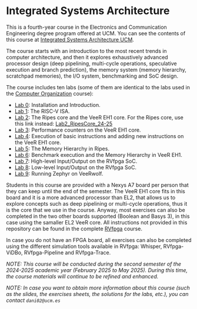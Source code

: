# Integrated Systems Architecture

This is a fourth-year course in the Electronics and Communication Engineering degree program offered at UCM. You can see the contents of this course at [Integrated Systems Architecture UCM](https://fisicas.ucm.es/data/cont/docs/18-2021-09-01-2021-22%20Gu%C3%ADa%20Docente%20GIEC%20v1.1-157-16091.pdf). 

The course starts with an introduction to the most recent trends in computer architecture, and then it explores exhaustively advanced processor design (deep pipelining, multi-cycle operations, speculative execution and branch prediction), the memory system (memory hierarchy, scratchpad memories), the I/O system, benchmarking and SoC design.

The course includes ten labs (some of them are identical to the labs used in the [Computer Organization](https://github.com/artecs-group/RVfpga-sim-addons/tree/main/Computer_Organization) course):

+ [Lab 0](https://github.com/artecs-group/RVfpga-sim-addons/tree/main/Computer_Organization/Lab0): Installation and Introduction.
+ [Lab 1](https://github.com/artecs-group/RVfpga-sim-addons/tree/main/Computer_Organization/Lab1): The RISC-V ISA.
+ [Lab 2](https://github.com/artecs-group/RVfpga-sim-addons/tree/main/Computer_Organization/Lab2): The Ripes core and the VeeR EH1 core. For the Ripes core, use this link instead: [Lab2_RipesCore_24-25](https://github.com/artecs-group/RVfpga-sim-addons/tree/main/Integrated_Systems_Architecture/OLD_Lab2)
+ [Lab 3](https://github.com/artecs-group/RVfpga-sim-addons/tree/main/Integrated_Systems_Architecture/Lab3): Performance counters on the VeeR EH1 core.
+ [Lab 4](https://github.com/artecs-group/RVfpga-sim-addons/tree/main/Integrated_Systems_Architecture/Lab4): Execution of basic instructions and adding new instructions on the VeeR EH1 core.
+ [Lab 5](https://github.com/artecs-group/RVfpga-sim-addons/tree/main/Computer_Organization/Lab3): The Memory Hierarchy in Ripes.
+ [Lab 6](https://github.com/artecs-group/RVfpga-sim-addons/tree/main/Integrated_Systems_Architecture/Lab6): Benchmark execution and the Memory Hierarchy in VeeR EH1.
+ [Lab 7](https://github.com/artecs-group/RVfpga-sim-addons/tree/main/Computer_Organization/Lab4): High-level Input/Output on the RVfpga SoC.
+ [Lab 8](https://github.com/artecs-group/RVfpga-sim-addons/tree/main/Integrated_Systems_Architecture/Lab8): Low-level Input/Output on the RVfpga SoC.
+ [Lab 9](https://github.com/artecs-group/RVfpga-sim-addons/tree/main/Integrated_Systems_Architecture/Lab9): Running Zephyr on VeeRwolf.

Students in this course are provided with a Nexys A7 board per person that they can keep until the end of the semester. The VeeR EH1 core fits in this board and it is a more advanced processor than EL2, that allows us to explore concepts such as deep pipelining or multi-cycle operations, thus it is the core that we use in the course. Anyway, most exercises can also be completed in the two other boards supported (Boolean and Basys 3), in this case using the samaller EL2 VeeR core. All instructions not provided in this repository can be found in the complete [RVfpga](https://university.imgtec.com/rvfpga-el2-v3-0-english-downloads-page/) course.

In case you do not have an FPGA board, all exercises can also be completed using the different simulation tools available in RVfpga: Whisper, RVfpga-ViDBo, RVfpga-Pipeline and RVfpga-Trace.

*NOTE: This course will be conducted during the second semester of the 2024-2025 academic year (February 2025 to May 2025). During this time, the course materials will continue to be refined and enhanced.*

*NOTE: In case you want to obtain more information about this course (such as the slides, the exercises sheets, the solutions for the labs, etc.), you can contact ```dani02@ucm.es```*
